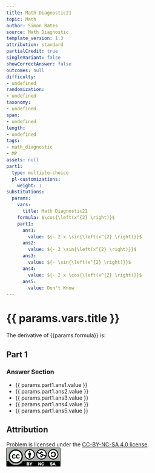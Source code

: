 ```yaml
---
title: Math Diagnostic21
topic: Math
author: Simon Bates
source: Math Diagnostic
template_version: 1.3
attribution: standard
partialCredit: true
singleVariant: false
showCorrectAnswer: false
outcomes: null
difficulty:
- undefined
randomization:
- undefined
taxonomy:
- undefined
span:
- undefined
length:
- undefined
tags:
- math_diagnostic
- MP
assets: null
part1:
  type: multiple-choice
  pl-customizations:
    weight: 1
substitutions:
  params:
    vars:
      title: Math Diagnostic21
    formula: $\cos{\left(x^{2} \right)}$
    part1:
      ans1:
        value: ${- 2 x \sin{\left(x^{2} \right)}}$
      ans2:
        value: ${- 2 \sin{\left(x^{2} \right)}}$
      ans3:
        value: ${- \sin{\left(x^{2} \right)}}$
      ans4:
        value: ${- 2 x \cos{\left(x^{2} \right)}}$
      ans5:
        value: Don't Know
---
```

# {{ params.vars.title }}
The derivative of {{params.formula}} is:

## Part 1

### Answer Section

- {{ params.part1.ans1.value }}
- {{ params.part1.ans2.value }}
- {{ params.part1.ans3.value }}
- {{ params.part1.ans4.value }}
- {{ params.part1.ans5.value }}

## Attribution

Problem is licensed under the [CC-BY-NC-SA 4.0 license](https://creativecommons.org/licenses/by-nc-sa/4.0/).<br> ![The Creative Commons 4.0 license requiring attribution-BY, non-commercial-NC, and share-alike-SA license.](https://raw.githubusercontent.com/firasm/bits/master/by-nc-sa.png)